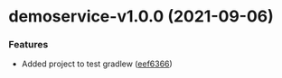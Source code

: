 # demoservice-v1.0.0 (2021-09-06)


### Features

* Added project to test gradlew ([eef6366](https://github.com/eye2web/monorepo_test/commit/eef6366042c53f23f9d7467f184ff751a4bb9020))
